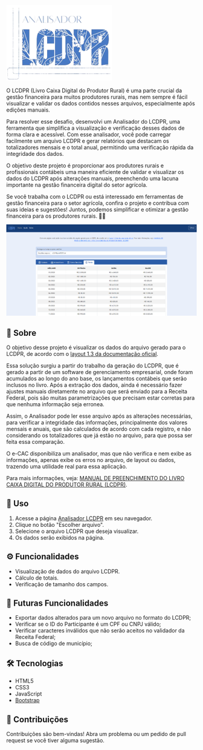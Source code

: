 <img src="assets/LCDPR_LOGO-02-removebg.png" alt="Logo" width=280>

</br>

O LCDPR (Livro Caixa Digital do Produtor Rural) é uma parte crucial da gestão financeira para muitos produtores rurais, mas nem sempre é fácil visualizar e validar os dados contidos nesses arquivos, especialmente após edições manuais.

Para resolver esse desafio, desenvolvi um Analisador do LCDPR, uma ferramenta que simplifica a visualização e verificação desses dados de forma clara e acessível. Com esse analisador, você pode carregar facilmente um arquivo LCDPR e gerar relatórios que destacam os totalizadores mensais e o total anual, permitindo uma verificação rápida da integridade dos dados.

O objetivo deste projeto é proporcionar aos produtores rurais e profissionais contábeis uma maneira eficiente de validar e visualizar os dados do LCDPR após alterações manuais, preenchendo uma lacuna importante na gestão financeira digital do setor agrícola.

Se você trabalha com o LCDPR ou está interessado em ferramentas de gestão financeira para o setor agrícola, confira o projeto e contribua com suas ideias e sugestões! Juntos, podemos simplificar e otimizar a gestão financeira para os produtores rurais. 💼🌾

![Print Screen](print/print_02.png)

## 📝 Sobre

O objetivo desse projeto é visualizar os dados do arquivo gerado para o LCDPR, de acordo com o [layout 1.3 da documentação oficial](https://www.gov.br/agricultura/pt-br/assuntos/politicas-e-programas/programa-de-substituicao-da-agricultura-por-cafe-de-qualidade-psaq).

Essa solução surgiu a partir do trabalho da geração do LCDPR, que é gerado a partir de um software de gerenciamento empresarial, onde foram acumulados ao longo do ano base, os lançamentos contábeis que serão inclusos no livro. Após a extração dos dados, ainda é necessário fazer ajustes manuais diretamente no arquivo que será enviado para a Receita Federal, pois são muitas parametrizações que precisam estar corretas para que nenhuma informação seja erronea.

Assim, o Analisador pode ler esse arquivo após as alterações necessárias, para verificar a integridade das informações, principalmente dos valores mensais e anuais, que são calculados de acordo com cada registro, e não considerando os totalizadores que já estão no arquivo, para que possa ser feita essa comparação.

O e-CAC disponibiliza um analisador, mas que não verifica e nem exibe as informações, apenas exibe os erros no arquivo, de layout ou dados, trazendo uma utilidade real para essa aplicação.

Para mais informações, veja: [MANUAL DE PREENCHIMENTO DO LIVRO CAIXA DIGITAL DO PRODUTOR RURAL (LCDPR)](https://www.gov.br/agricultura/pt-br/assuntos/politicas-e-programas/programa-de-substituicao-da-agricultura-por-cafe-de-qualidade-psaq/arquivos/manual-lcdpr-2022-08-05-v1.0.pdf).

## 🚀 Uso

1. Acesse a página [Analisador LCDPR](https://gabrielsouzas.github.io/analisador-lcdpr/) em seu navegador.
2. Clique no botão "Escolher arquivo".
3. Selecione o arquivo LCDPR que deseja visualizar.
4. Os dados serão exibidos na página.

## ⚙️ Funcionalidades

- Visualização de dados do arquivo LCDPR.
- Cálculo de totais.
- Verificação de tamanho dos campos.

## 🎯 Futuras Funcionalidades

- Exportar dados alterados para um novo arquivo no formato do LCDPR;
- Verificar se o ID do Participante é um CPF ou CNPJ válido;
- Verificar caracteres inválidos que não serão aceitos no validador da Receita Federal;
- Busca de código de município;

## 🛠️ Tecnologias

- HTML5
- CSS3
- JavaScript
- [Bootstrap](https://getbootstrap.com/)

## 🤝 Contribuições

Contribuições são bem-vindas! Abra um problema ou um pedido de pull request se você tiver alguma sugestão.
